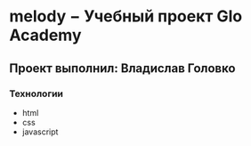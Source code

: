 # melody − Учебный проект Glo Academy 
## Проект выполнил: Владислав Головко

### Технологии
- html
- css
- javascript
